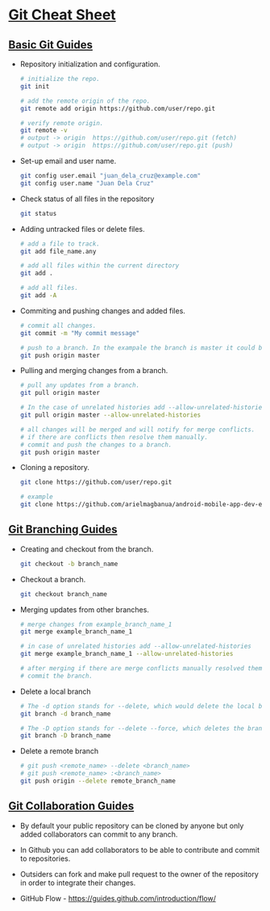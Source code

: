 # [Git Cheat Sheet](#git-cheat-sheet)

## [Basic Git Guides](#git-basic-guides)

* Repository initialization and configuration.
	```bash
	# initialize the repo.
	git init
	
	# add the remote origin of the repo.
	git remote add origin https://github.com/user/repo.git
	
	# verify remote origin.
	git remote -v
	# output -> origin  https://github.com/user/repo.git (fetch)
	# output -> origin  https://github.com/user/repo.git (push)
	```

* Set-up email and user name.
	```bash
	git config user.email "juan_dela_cruz@example.com"
	git config user.name "Juan Dela Cruz"
	```

* Check status of all files in the repository
	```bash
	git status
	```

* Adding untracked files or delete files.
	```bash
	# add a file to track.
	git add file_name.any

    # add all files within the current directory
    git add .

	# add all files.
	git add -A
	```

* Commiting and pushing changes and added files.
	```bash
	# commit all changes.
	git commit -m "My commit message"

	# push to a branch. In the exampale the branch is master it could be any branch.
	git push origin master
	```

* Pulling and merging changes from a branch.
	```bash
	# pull any updates from a branch.
	git pull origin master
	
	# In the case of unrelated histories add --allow-unrelated-histories
	git pull origin master --allow-unrelated-histories
	
	# all changes will be merged and will notify for merge conflicts. 
	# if there are conflicts then resolve them manually.
	# commit and push the changes to a branch.
	git push origin master
	```

* Cloning a repository.
	```bash
	git clone https://github.com/user/repo.git
	
    # example
	git clone https://github.com/arielmagbanua/android-mobile-app-dev-examples.git
	```

## [Git Branching Guides](#git-branching-guides)

* Creating and checkout from the branch.
	```bash
	git checkout -b branch_name
	```

* Checkout a branch.
	```bash
	git checkout branch_name
	```

* Merging updates from other branches.
	```bash
	# merge changes from example_branch_name_1
	git merge example_branch_name_1
	
	# in case of unrelated histories add --allow-unrelated-histories
	git merge example_branch_name_1 --allow-unrelated-histories
	
	# after merging if there are merge conflicts manually resolved them.
	# commit the branch.
	```

* Delete a local branch
    ```bash
    # The -d option stands for --delete, which would delete the local branch, only if you have already pushed and merged it with your remote branches.
    git branch -d branch_name

    # The -D option stands for --delete --force, which deletes the branch regardless of its push and merge status, so be careful using this one!
    git branch -D branch_name
    ```

* Delete a remote branch
    ```bash
    # git push <remote_name> --delete <branch_name>
    # git push <remote_name> :<branch_name>
    git push origin --delete remote_branch_name
    ```

## [Git Collaboration Guides](#git-collaboration-guides)

* By default your public repository can be cloned by anyone but only added collaborators can commit to any branch.

* In Github you can add collaborators to be able to contribute and commit to repositories.

* Outsiders can fork and make pull request to the owner of the repository in order to integrate their changes.

* GitHub Flow - https://guides.github.com/introduction/flow/

